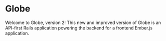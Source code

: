 # Globe

Welcome to Globe, version 2! This new and improved version of Globe is
an API-first Rails application powering the backend for a frontend
Ember.js application.
